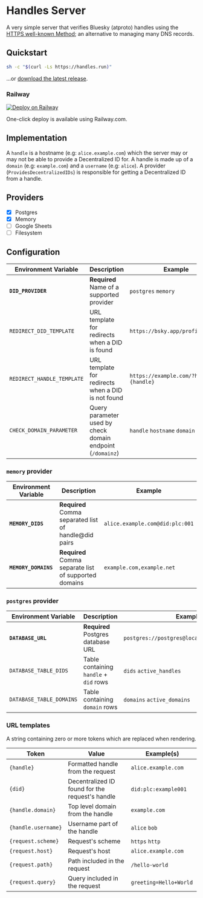 # Handles Server

A very simple server that verifies Bluesky (atproto) handles using the
[HTTPS well-known Method][atproto/resolution/well-known]; an alternative to
managing many DNS records.

## Quickstart

```bash
sh -c "$(curl -Ls https://handles.run)"
```

...or [download the latest release][releases].

### Railway

[![Deploy on Railway](https://railway.com/button.svg)](https://railway.com/template/uNpAvf?referralCode=M8LQLq)

One-click deploy is available using Railway.com.

## Implementation

A `handle` is a hostname (e.g: `alice.example.com`) which the server may or may
not be able to provide a Decentralized ID for. A handle is made up of a `domain`
(e.g: `example.com`) and a `username` (e.g: `alice`). A provider
(`ProvidesDecentralizedIDs`) is responsible for getting a Decentralized ID from
a handle.

## Providers

- [x] Postgres
- [x] Memory
- [ ] Google Sheets
- [ ] Filesystem

## Configuration

| Environment Variable       | Description                                                | Example                                |
| -------------------------- | ---------------------------------------------------------- | -------------------------------------- |
| **`DID_PROVIDER`**         | **Required** Name of a supported provider                  | `postgres` `memory`                    |
| `REDIRECT_DID_TEMPLATE`    | URL template for redirects when a DID is found             | `https://bsky.app/profile/{did}`       |
| `REDIRECT_HANDLE_TEMPLATE` | URL template for redirects when a DID is not found         | `https://example.com/?handle={handle}` |
| `CHECK_DOMAIN_PARAMETER`   | Query parameter used by check domain endpoint (`/domainz`) | `handle` `hostname` `domain`           |

### `memory` provider

| Environment Variable | Description                                           | Example                         |
| -------------------- | ----------------------------------------------------- | ------------------------------- |
| **`MEMORY_DIDS`**    | **Required** Comma separated list of handle@did pairs | `alice.example.com@did:plc:001` |
| **`MEMORY_DOMAINS`** | **Required** Comma separate list of supported domains | `example.com,example.net`       |

### `postgres` provider

| Environment Variable     | Description                            | Example                                      |
| ------------------------ | -------------------------------------- | -------------------------------------------- |
| **`DATABASE_URL`**       | **Required** Postgres database URL     | `postgres://postgres@localhost:5432/handles` |
| `DATABASE_TABLE_DIDS`    | Table containing `handle` + `did` rows | `dids` `active_handles`                      |
| `DATABASE_TABLE_DOMAINS` | Table containing `domain` rows         | `domains` `active_domains`                   |

### URL templates

A string containing zero or more tokens which are replaced when rendering.

| Token               | Value                                           | Example(s)                 |
| ------------------- | ----------------------------------------------- | -------------------------- |
| `{handle}`          | Formatted handle from the request               | `alice.example.com`        |
| `{did}`             | Decentralized ID found for the request's handle | `did:plc:example001` ` `   |
| `{handle.domain}`   | Top level domain from the handle                | `example.com`              |
| `{handle.username}` | Username part of the handle                     | `alice` `bob`              |
| `{request.scheme}`  | Request's scheme                                | `https` `http`             |
| `{request.host}`    | Request's host                                  | `alice.example.com`        |
| `{request.path}`    | Path included in the request                    | `/hello-world` ` `         |
| `{request.query}`   | Query included in the request                   | `greeting=Hello+World` ` ` |

[atproto/resolution/well-known]: https://atproto.com/specs/handle#handle-resolution
[releases]: https://github.com/prompt/handles-server/releases
